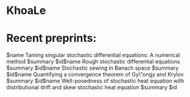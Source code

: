 # KhoaLe


# Recent preprints:
<!-- PREPRINT-LIST:START -->$name Taming singular stochastic differential equations: A numerical method $summary $id$name Rough stochastic differential equations $summary $id$name Stochastic sewing in Banach space $summary $id$name Quantifying a convergence theorem of Gy\&quot;ongy and Krylov $summary $id$name Well-posedness of stochastic heat equation with distributional drift and skew stochastic heat equation $summary $id<!-- PREPRINT-LIST:END -->